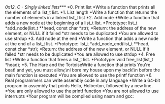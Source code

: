 *0x12. C - Singly linked lists****
*0. Print list
*Write a function that prints all the elements of a list_t list.
*1. List length
*Write a function that returns the number of elements in a linked list_t list
*2. Add node
*Write a function that adds a new node at the beginning of a list_t list.
*Prototype: list_t *add_node(list_t **head, const char *str);
*Return: the address of the new element, or NULL if it failed
*str needs to be duplicated
*You are allowed to use strdup
*3. Add node at the end
*Write a function that adds a new node at the end of a list_t list.
*Prototype: list_t *add_node_end(list_t **head, const char *str);
*Return: the address of the new element, or NULL if it failed
*str needs to be duplicated
*You are allowed to use strdup
*4. Free list
*Write a function that frees a list_t list.
*Prototype: void free_list(list_t *head);
*5. The Hare and the TortoiseWrite a function that prints You're beat! and yet, you must allow,\nI bore my house upon my back!\n before the main function is executed
*You are allowed to use the printf function
*6. Real programmers can write assembly code in any language
*Write a 64-bit program in assembly that prints Hello, Holberton, followed by a new line.
*You are only allowed to use the printf function
*You are not allowed to use interrupts
*Your program will be compiled using nasm and gcc:
